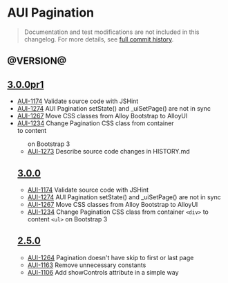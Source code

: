 # AUI Pagination

> Documentation and test modifications are not included in this changelog. For more details, see [full commit history](https://github.com/liferay/alloy-ui/commits/master/src/aui-pagination).

## @VERSION@

## [3.0.0pr1](https://github.com/liferay/alloy-ui/releases/tag/3.0.0pr1)

* [AUI-1174](https://issues.liferay.com/browse/AUI-1174) Validate source code with JSHint
* [AUI-1274](https://issues.liferay.com/browse/AUI-1274) AUI Pagination setState() and _uiSetPage() are not in sync
* [AUI-1267](https://issues.liferay.com/browse/AUI-1267) Move CSS classes from Alloy Bootstrap to AlloyUI
* [AUI-1234](https://issues.liferay.com/browse/AUI-1234) Change Pagination CSS class from container <div> to content <ul> on Bootstrap 3
* [AUI-1273](https://issues.liferay.com/browse/AUI-1273) Describe source code changes in HISTORY.md

## [3.0.0](https://github.com/liferay/alloy-ui/releases/tag/3.0.0)

* [AUI-1174](https://issues.liferay.com/browse/AUI-1174) Validate source code with JSHint
* [AUI-1274](https://issues.liferay.com/browse/AUI-1274) AUI Pagination setState() and _uiSetPage() are not in sync
* [AUI-1267](https://issues.liferay.com/browse/AUI-1267) Move CSS classes from Alloy Bootstrap to AlloyUI
* [AUI-1234](https://issues.liferay.com/browse/AUI-1234) Change Pagination CSS class from container `<div>` to content `<ul>` on Bootstrap 3

## [2.5.0](https://github.com/liferay/alloy-ui/releases/tag/2.5.0)

* [AUI-1264](https://issues.liferay.com/browse/AUI-1264) Pagination doesn't have skip to first or last page
* [AUI-1163](https://issues.liferay.com/browse/AUI-1163) Remove unnecessary constants
* [AUI-1106](https://issues.liferay.com/browse/AUI-1106) Add showControls attribute in a simple way
